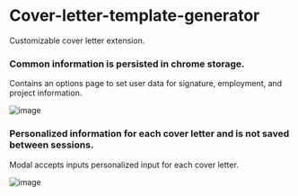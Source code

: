 # Cover-letter-template-generator
Customizable cover letter extension.

### Common information is persisted in chrome storage.
Contains an options page to set user data for signature, employment, and project information.

![image](https://user-images.githubusercontent.com/18030411/222964235-db9633c7-ddbb-48dc-b0fd-2d7dd963f44d.png)


### Personalized information for each cover letter and is not saved between sessions.
Modal accepts inputs personalized input for each cover letter.

![image](https://user-images.githubusercontent.com/18030411/223818931-fee61f74-3ef4-4b77-9544-a8757747bad4.png)

